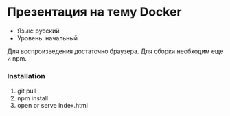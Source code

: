 # Презентация на тему Docker
* Язык: русский
* Уровень: начальный

Для воспроизведения достаточно браузера. Для сборки необходим еще и npm.

### Installation

1. git pull
1. npm install
1. open or serve index.html
